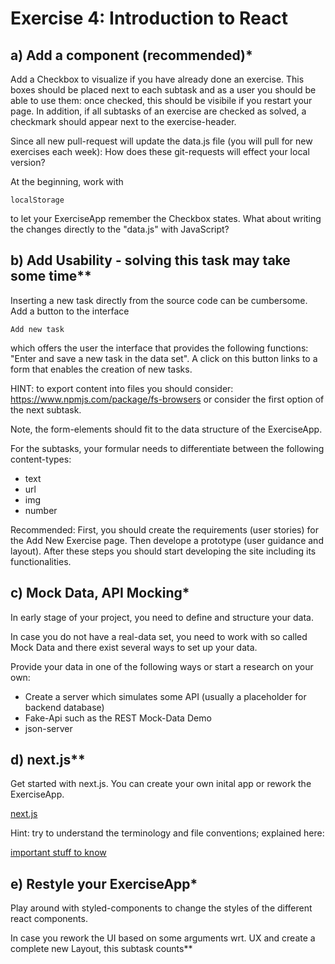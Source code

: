 # Exercise 4: Introduction to React

## a) Add a component (recommended)\*

Add a Checkbox to visualize if you have already done an exercise. This boxes
should be placed next to each subtask and as a user you should be able to use
them: once checked, this should be visibile if you restart your page. In
addition, if all subtasks of an exercise are checked as solved, a checkmark
should appear next to the exercise-header.

Since all new pull-request will update the data.js file (you will pull for new
exercises each week): How does these git-requests will effect your local
version?

At the beginning, work with

```
localStorage
```

to let your ExerciseApp remember the Checkbox states. What about writing the
changes directly to the "data.js" with JavaScript?

## b) Add Usability - solving this task may take some time\*\*

Inserting a new task directly from the source code can be cumbersome. Add a
button to the interface

```
Add new task
```

which offers the user the interface that provides the following functions:
"Enter and save a new task in the data set". A click on this button links to a
form that enables the creation of new tasks.

HINT: to export content into files you should consider:
https://www.npmjs.com/package/fs-browsers or consider the first option of the
next subtask.

Note, the form-elements should fit to the data structure of the ExerciseApp.

For the subtasks, your formular needs to differentiate between the following
content-types:

- text
- url
- img
- number

Recommended: First, you should create the requirements (user stories) for the
Add New Exercise page. Then develope a prototype (user guidance and layout).
After these steps you should start developing the site including its
functionalities.

## c) Mock Data, API Mocking\*

In early stage of your project, you need to define and structure your data.

In case you do not have a real-data set, you need to work with so called Mock
Data and there exist several ways to set up your data.

Provide your data in one of the following ways or start a research on your own:

- Create a server which simulates some API (usually a placeholder for backend
  database)
- Fake-Api such as the REST Mock-Data Demo
- json-server

## d) next.js\*\*

Get started with next.js. You can create your own inital app or rework the
ExerciseApp.

[next.js](https://nextjs.org/)

Hint: try to understand the terminology and file conventions; explained here:

[important stuff to know](https://nextjs.org/docs/app/building-your-application/routing)

## e) Restyle your ExerciseApp\*

Play around with styled-components to change the styles of the different react
components.

In case you rework the UI based on some arguments wrt. UX and create a complete
new Layout, this subtask counts\*\*
